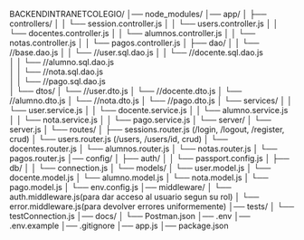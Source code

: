 BACKENDINTRANETCOLEGIO/
│── node_modules/
│── app/
│   ├── controllers/
│   │   └── session.controller.js
│   │   └── users.controller.js
│   │   └── docentes.controller.js
│   │   └── alumnos.controller.js
│   │   └── notas.controller.js
│   │   └── pagos.controller.js
│   ├── dao/
│   │   └── //base.dao.js
│   │   └── //user.sql.dao.js
│   │   └── //docente.sql.dao.js  
│   │   └── //alumno.sql.dao.js  
│   │   └── //nota.sql.dao.js  
│   │   └── //pago.sql.dao.js  
│   └── dtos/
│       └── //user.dto.js
│       └── //docente.dto.js
│       └── //alumno.dto.js
│       └── //nota.dto.js
│       └── //pago.dto.js
│   └── services/
│   │   └── user.service.js
│   │   └── docente.service.js
│   │   └── alumno.service.js
│   │   └── nota.service.js
│   │   └── pago.service.js
│   └── server/
│       └── server.js
│   └── routes/
│       ├── sessions.router.js (/login, /logout, /register, crud)
│       └── users.router.js (/users, /users/id, crud)
│       └── docentes.router.js
│       └── alumnos.router.js 
│       └── notas.router.js 
│       └── pagos.router.js 
│── config/
│   ├── auth/
│   │   └── passport.config.js
│   ├── db/
│   │   └── connection.js
│   └── models/
│       └── user.model.js
│       └── docente.model.js
│       └── alumno.model.js
│       └── nota.model.js
│       └── pago.model.js
│   └── env.config.js
│── middleware/
│   └── auth.middleware.js(para dar acceso al usuario segun su rol)
│   └── error.middleware.js(para devolver errores uniformemente)
│── tests/
│       └── testConnection.js
│── docs/
│   └── Postman.json
│── .env
│── .env.example
│── .gitignore
│── app.js
│── package.json